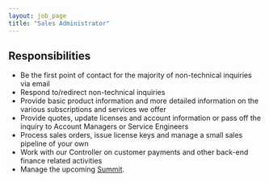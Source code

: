 ```yaml
---
layout: job_page
title: "Sales Administrator"
---
```


## Responsibilities

* Be the first point of contact for the majority of non-technical inquiries via email
* Respond to/redirect non-technical inquiries
* Provide basic product information and more detailed information on the various subscriptions and services we offer
* Provide quotes, update licenses and account information or pass off the inquiry to Account Managers or Service Engineers
* Process sales orders, issue license keys and manage a small sales pipeline of your own
* Work with our Controller on customer payments and other back-end finance related activities
* Manage the upcoming [Summit](https://about.gitlab.com/culture/).
